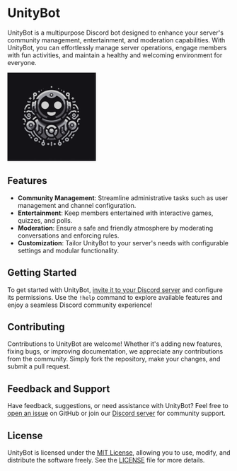 # UnityBot

UnityBot is a multipurpose Discord bot designed to enhance your server's community management, entertainment, and moderation capabilities. With UnityBot, you can effortlessly manage server operations, engage members with fun activities, and maintain a healthy and welcoming environment for everyone.

<img src="assets/logo.png" alt="UnityBot Logo" width="200"/>

## Features

- **Community Management**: Streamline administrative tasks such as user management and channel configuration.
- **Entertainment**: Keep members entertained with interactive games, quizzes, and polls.
- **Moderation**: Ensure a safe and friendly atmosphere by moderating conversations and enforcing rules.
- **Customization**: Tailor UnityBot to your server's needs with configurable settings and modular functionality.

## Getting Started

To get started with UnityBot, [invite it to your Discord server](<bot_invite_link>) and configure its permissions. Use the `!help` command to explore available features and enjoy a seamless Discord community experience!

## Contributing

Contributions to UnityBot are welcome! Whether it's adding new features, fixing bugs, or improving documentation, we appreciate any contributions from the community. Simply fork the repository, make your changes, and submit a pull request.

## Feedback and Support

Have feedback, suggestions, or need assistance with UnityBot? Feel free to [open an issue](<link_to_issues_page>) on GitHub or join our [Discord server](<discord_server_invite_link>) for community support.

## License

UnityBot is licensed under the [MIT License](LICENSE), allowing you to use, modify, and distribute the software freely. See the [LICENSE](LICENSE) file for more details.